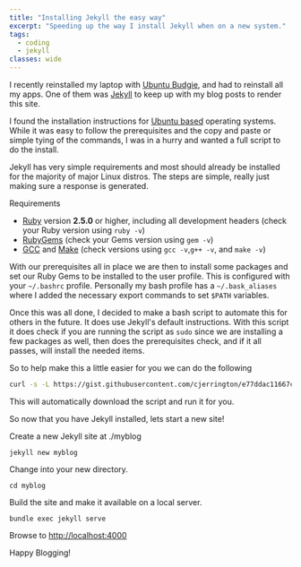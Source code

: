 ```yaml
---
title: "Installing Jekyll the easy way"
excerpt: "Speeding up the way I install Jekyll when on a new system."
tags:
  - coding
  - jekyll
classes: wide
---
```


I recently reinstalled my laptop with [Ubuntu Budgie](https://ubuntubudgie.org/), and had to reinstall all my apps. One of them was [Jekyll](https://jekyllrb.com/) to keep up with my blog posts to render this site.

<!--more-->

I found the installation instructions for [Ubuntu based](https://jekyllrb.com/docs/installation/ubuntu/) operating systems. While it was easy to follow the prerequisites and the copy and paste or simple tying of the commands, I was in a hurry and wanted a full script to do the install.

Jekyll has very simple requirements and most should already be installed for the majority of major Linux distros. The steps are simple, really just making sure a response is generated.

Requirements

- [Ruby](https://www.ruby-lang.org/en/downloads/) version **2.5.0** or higher, including all development headers (check your Ruby version using `ruby -v`)
- [RubyGems](https://rubygems.org/pages/download) (check your Gems version using `gem -v`)
- [GCC](https://gcc.gnu.org/install/) and [Make](https://www.gnu.org/software/make/) (check versions using `gcc -v`,`g++ -v`, and `make -v`)

With our prerequisites all in place we are then to install some packages and set our Ruby Gems to be installed to the user profile. This is configured with your `~/.bashrc` profile. Personally my bash profile has a `~/.bask_aliases` where I added the necessary export commands to set `$PATH` variables.

Once this was all done, I decided to make a bash script to automate this for others in the future. It does use Jekyll's default instructions. With this script it does check if you are running the script as `sudo` since we are installing a few packages as well, then does the prerequisites check, and if it all passes, will install the needed items.

<script src="https://gist.github.com/cjerrington/e77ddac11667c01a62ae8361f1962dba.js"></script>

So to help make this a little easier for you we can do the following

```bash
curl -s -L https://gist.githubusercontent.com/cjerrington/e77ddac11667c01a62ae8361f1962dba/raw/d1c02e73e03e96e0446511c21faf4aa228faad31/install-jekyll.sh | bash
```

This will automatically download the script and run it for you.

So now that you have Jekyll installed, lets start a new site!

Create a new Jekyll site at ./myblog

```
jekyll new myblog
```

Change into your new directory.

```
cd myblog
```

Build the site and make it available on a local server.

```
bundle exec jekyll serve
```

Browse to [http://localhost:4000](http://localhost:4000)

Happy Blogging!
